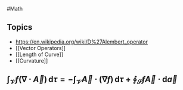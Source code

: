 #Math 
## Topics
* https://en.wikipedia.org/wiki/D%27Alembert_operator
* [[Vector Operators]]
* [[Length of Curve]]
* [[Curvature]]
## $\displaystyle \int _{\mathcal{V}}f(\nabla \cdot \vec{A}) \, \mathrm{d}\tau=-\int _{\mathcal{V}}\vec{A}\cdot (\nabla f) \, \mathrm{d}\tau+\oint_{\mathcal{S}}f\vec{A}\cdot \mathrm{d}\vec{a}$
